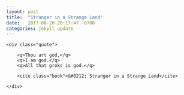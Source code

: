 ```yaml
---
layout: post
title:  "Stranger in a Strange Land"
date:   2017-08-20 20:17:47 -0700
categories: jekyll update
---
```


<div id="american-gods" class="quote-wrapper">

	<div class="quote">

		<q>Thou art god,</q>
		<q>I am god.</q>
		<q>All that groks is god.</q>

		<cite class="book">&#8212; Stranger in a Strange Land</cite>

	</div>

</div>
